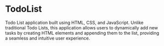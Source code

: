 # TodoList
 Todo List application built using HTML, CSS, and JavaScript. Unlike traditional Todo Lists, this application allows users to dynamically add new tasks by creating HTML elements and appending them to the list, providing a seamless and intuitive user experience.
